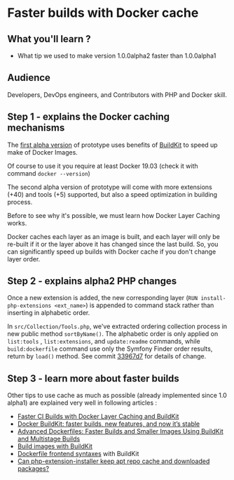 # Faster builds with Docker cache

## What you'll learn ?

- What tip we used to make version 1.0.0alpha2 faster than 1.0.0alpha1

## Audience

Developers, DevOps engineers, and Contributors with PHP and Docker skill.

## Step 1 - explains the Docker caching mechanisms

The [first alpha version](https://github.com/llaville/docker-php-toolbox/releases/tag/1.0.0alpha1) of prototype
uses benefits of [BuildKit](https://docs.docker.com/develop/develop-images/build_enhancements/#to-enable-buildkit-builds)
to speed up make of Docker Images.

Of course to use it you require at least Docker 19.03 (check it with command `docker --version`)

The second alpha version of prototype will come with more extensions (+40) and tools (+5) supported,
but also a speed optimization in building process.

Before to see why it's possible, we must learn how Docker Layer Caching works.

Docker caches each layer as an image is built, and each layer will only be re-built
if it or the layer above it has changed since the last build.
So, you can significantly speed up builds with Docker cache if you don't change layer order.

## Step 2 - explains alpha2 PHP changes

Once a new extension is added, the new corresponding layer (`RUN install-php-extensions <ext_name>`) is appended to command stack
rather than inserting in alphabetic order.

In `src/Collection/Tools.php`, we've extracted ordering collection process in new public method `sortByName()`.
The alphabetic order is only applied on `list:tools` , `list:extensions`, and `update:readme` commands,
while `build:dockerfile` command use only the Symfony Finder order results, return by `load()` method.
See commit [33967d7](https://github.com/llaville/docker-php-toolbox/commit/33967d777f0cabe9ea4859f17528d07ca411f253) for details of change.

## Step 3 - learn more about faster builds

Other tips to use cache as much as possible (already implemented since 1.0 alpha1) are explained very well in following articles :

- [Faster CI Builds with Docker Layer Caching and BuildKit](https://testdriven.io/blog/faster-ci-builds-with-docker-cache/)
- [Docker BuildKit: faster builds, new features, and now it’s stable](https://pythonspeed.com/articles/docker-buildkit/)
- [Advanced Dockerfiles: Faster Builds and Smaller Images Using BuildKit and Multistage Builds](https://www.docker.com/blog/advanced-dockerfiles-faster-builds-and-smaller-images-using-buildkit-and-multistage-builds/)
- [Build images with BuildKit](https://docs.docker.com/develop/develop-images/build_enhancements/)
- [Dockerfile frontend syntaxes](https://github.com/moby/buildkit/blob/master/frontend/dockerfile/docs/syntax.md) with BuildKit
- [Can php-extension-installer keep apt repo cache and downloaded packages?](https://github.com/mlocati/docker-php-extension-installer/issues/418)
